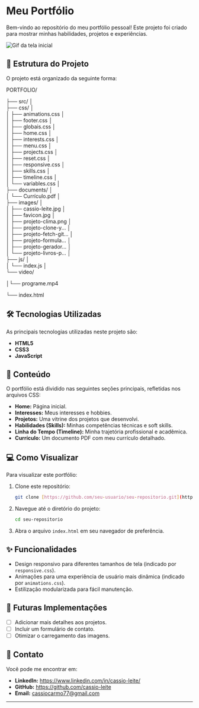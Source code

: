 # Meu Portfólio

Bem-vindo ao repositório do meu portfólio pessoal! Este projeto foi criado para mostrar minhas habilidades, projetos e experiências.

<img src="./src/images/portfolio.gif" alt="Gif da tela inicial">

## 🚀 Estrutura do Projeto

O projeto está organizado da seguinte forma:

PORTFOLIO/

├── src/
│   
├── css/
│   
│   ├── animations.css
│   
│   ├── footer.css
│   
│   ├── globais.css
│   
│   ├── home.css
│   
│   ├── interests.css
│   
│   ├── menu.css
│   
│   ├── projects.css
│   
│   ├── reset.css
│   
│   ├── responsive.css
│   
│   ├── skills.css
│   
│   ├── timeline.css
│   
│   └── variables.css
│   
├── documents/
│   
│   └── Currículo.pdf
│   
├── images/
│   
│   ├── cassio-leite.jpg
│   
│   ├── favicon.jpg
│   
│   ├── projeto-clima.png
│   
│   ├── projeto-clone-y...
│   
│   ├── projeto-fetch-git...
│   
│   ├── projeto-formula...
│   
│   ├── projeto-gerador...
│   
│   └── projeto-livros-p...
│   
├── js/
│   
│   └── index.js
│   
└── video/

│└── programe.mp4

└── index.html

## 🛠️ Tecnologias Utilizadas

As principais tecnologias utilizadas neste projeto são:

* **HTML5**
* **CSS3**
* **JavaScript**

## 📄 Conteúdo

O portfólio está dividido nas seguintes seções principais, refletidas nos arquivos CSS:

* **Home:** Página inicial.
* **Interesses:** Meus interesses e hobbies.
* **Projetos:** Uma vitrine dos projetos que desenvolvi.
* **Habilidades (Skills):** Minhas competências técnicas e soft skills.
* **Linha do Tempo (Timeline):** Minha trajetória profissional e acadêmica.
* **Currículo:** Um documento PDF com meu currículo detalhado.

## 💻 Como Visualizar

Para visualizar este portfólio:

1.  Clone este repositório:
    ```bash
    git clone [https://github.com/seu-usuario/seu-repositorio.git](https://github.com/seu-usuario/seu-repositorio.git)
    ```
2.  Navegue até o diretório do projeto:
    ```bash
    cd seu-repositorio
    ```
3.  Abra o arquivo `index.html` em seu navegador de preferência.

## ✨ Funcionalidades

* Design responsivo para diferentes tamanhos de tela (indicado por `responsive.css`).
* Animações para uma experiência de usuário mais dinâmica (indicado por `animations.css`).
* Estilização modularizada para fácil manutenção.

## 📝 Futuras Implementações

* [ ] Adicionar mais detalhes aos projetos.
* [ ] Incluir um formulário de contato.
* [ ] Otimizar o carregamento das imagens.

## 🤝 Contato

Você pode me encontrar em:

* **LinkedIn:** https://www.linkedin.com/in/cassio-leite/
* **GitHub:** https://github.com/cassio-leite
* **Email:** cassiocarmo77@gmail.com

---